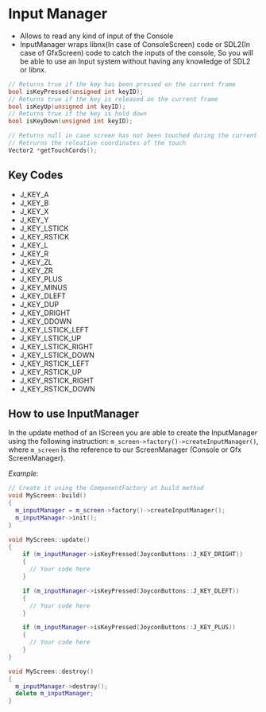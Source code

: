 # Input Manager

- Allows to read any kind of input of the Console
- InputManager wraps libnx(In case of ConsoleScreen) code or SDL2(In case of GfxScreen) code to catch the inputs of the console, So you will be able to use an Input system without having any knowledge of SDL2 or libnx.

```cpp
// Returns true if the key has been pressed on the current frame
bool isKeyPressed(unsigned int keyID);
// Returns true if the key is released on the current frame
bool isKeyUp(unsigned int keyID);
// Returns true if the key is hold down
bool isKeyDown(unsigned int keyID);

// Returns null in case screen has not been touched during the current frame
// Retrurns the releative coordinates of the touch
Vector2 *getTouchCords();
```

## Key Codes
- J_KEY_A
- J_KEY_B
- J_KEY_X
- J_KEY_Y
- J_KEY_LSTICK
- J_KEY_RSTICK
- J_KEY_L
- J_KEY_R
- J_KEY_ZL
- J_KEY_ZR
- J_KEY_PLUS
- J_KEY_MINUS
- J_KEY_DLEFT
- J_KEY_DUP
- J_KEY_DRIGHT
- J_KEY_DDOWN
- J_KEY_LSTICK_LEFT
- J_KEY_LSTICK_UP
- J_KEY_LSTICK_RIGHT
- J_KEY_LSTICK_DOWN
- J_KEY_RSTICK_LEFT
- J_KEY_RSTICK_UP
- J_KEY_RSTICK_RIGHT
- J_KEY_RSTICK_DOWN

## How to use InputManager

In the update method of an IScreen you are able to create the InputManager using the following instruction: ``m_screen->factory()->createInputManager()``, where ``m_screen`` is the reference to our ScreenManager (Console or Gfx ScreenManager).

*Example:*

```cpp
// Create it using the ComponentFactory at build method
void MyScreen::build()
{
  m_inputManager = m_screen->factory()->createInputManager();
  m_inputManager->init();
}

void MyScreen::update()
{
    if (m_inputManager->isKeyPressed(JoyconButtons::J_KEY_DRIGHT))
    {
      // Your code here
    }

    if (m_inputManager->isKeyPressed(JoyconButtons::J_KEY_DLEFT))
    {
      // Your code here
    }

    if (m_inputManager->isKeyPressed(JoyconButtons::J_KEY_PLUS))
    {
      // Your code here
    }
}

void MyScreen::destroy()
{
  m_inputManager->destroy();
  delete m_inputManager;
}
```